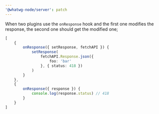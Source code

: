 ```yaml
---
'@whatwg-node/server': patch
---
```


When two plugins use the `onResponse` hook and the first one modifies the response, the second one should get the modified one;

```ts
[
    {
        onResponse({ setResponse, fetchAPI }) {
            setResponse(
                fetchAPI.Response.json({
                    foo: 'bar'
                }, { status: 418 })
            )
        }
    },
    {
        onResponse({ response }) {
            console.log(response.status) // 418
        }
    }
]
```